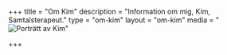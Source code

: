 +++
title = "Om Kim"
description = "Information om mig, Kim, Samtalsterapeut."
type = "om-kim"
layout = "om-kim"
media = "<img class='profile-image media-border' src='../images/kim.jpg' alt='Porträtt av Kim'>"


+++
